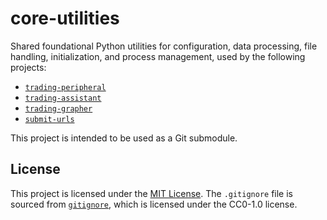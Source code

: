 # core-utilities

<!-- Shared foundational Python utilities for configuration, data processing,
and file handling -->

Shared foundational Python utilities for configuration, data processing, file
handling, initialization, and process management, used by the following
projects:
  * [`trading-peripheral`](https://github.com/carmine560/trading-peripheral)
  * [`trading-assistant`](https://github.com/carmine560/trading-assistant)
  * [`trading-grapher`](https://github.com/carmine560/trading-grapher)
  * [`submit-urls`](https://github.com/carmine560/submit-urls)

This project is intended to be used as a Git submodule.

## License

This project is licensed under the [MIT License](LICENSE). The `.gitignore`
file is sourced from [`gitignore`](https://github.com/github/gitignore), which
is licensed under the CC0-1.0 license.
